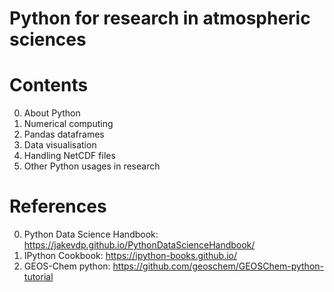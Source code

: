 # Python for research in atmospheric sciences

# Contents
0. About Python
1. Numerical computing
2. Pandas dataframes
3. Data visualisation
4. Handling NetCDF files
5. Other Python usages in research

# References
0. Python Data Science Handbook: https://jakevdp.github.io/PythonDataScienceHandbook/
1. IPython Cookbook: https://ipython-books.github.io/
2. GEOS-Chem python: https://github.com/geoschem/GEOSChem-python-tutorial
